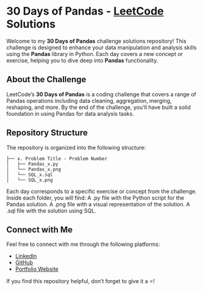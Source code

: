 # 30 Days of Pandas - [LeetCode](https://leetcode.com/studyplan/30-days-of-pandas/) Solutions

Welcome to my **30 Days of Pandas** challenge solutions repository! This challenge is designed to enhance your data manipulation and analysis skills using the **Pandas** library in Python. Each day covers a new concept or exercise, helping you to dive deep into **Pandas** functionality.

## About the Challenge

LeetCode’s **30 Days of Pandas** is a coding challenge that covers a range of Pandas operations including data cleaning, aggregation, merging, reshaping, and more. By the end of the challenge, you'll have built a solid foundation in using Pandas for data analysis tasks.

## Repository Structure

The repository is organized into the following structure:

```plaintext
├── x. Problem Title - Problem Number
│   ├── Pandas_x.py
|   └── Pandas_x.png
│   └── SQL_x.sql
│   └── SQL_x.png
```
Each day corresponds to a specific exercise or concept from the challenge.
Inside each folder, you will find:
A .py file with the Python script for the Pandas solution.
A .png file with a visual representation of the solution.
A .sql file with the solution using SQL.

## Connect with Me

Feel free to connect with me through the following platforms:

- [LinkedIn](https://www.linkedin.com/in/yash-rajput-6881591ab/)
- [GitHub](https://github.com/Yashrajput9232/)
- [Portfolio Website](https://yashrajput.myportfolio.com/)

If you find this repository helpful, don’t forget to give it a ⭐!
